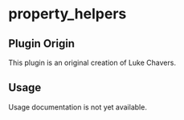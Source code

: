 property_helpers
======================

## Plugin Origin

This plugin is an original creation of Luke Chavers.

## Usage

Usage documentation is not yet available.
